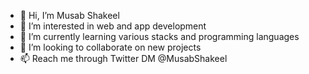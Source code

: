 - 👋 Hi, I’m Musab Shakeel
- 👀 I’m interested in web and app development
- 🌱 I’m currently learning various stacks and programming languages
- 💞️ I’m looking to collaborate on new projects
- 📫 Reach me through Twitter DM @MusabShakeel

<!---
MusabShakeel576/MusabShakeel576 is a ✨ special ✨ repository because its `README.md` (this file) appears on your GitHub profile.
You can click the Preview link to take a look at your changes.
--->
